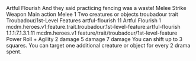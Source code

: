 <ability>
  <name>Artful Flourish</name>
  <flavor>And they said practicing fencing was a waste!</flavor>
  <keywords>
    <keyword>Melee</keyword>
    <keyword>Strike</keyword>
    <keyword>Weapon</keyword>
  </keywords>
  <type>Main action</type>
  <distance>Melee 1</distance>
  <target>Two creatures or objects</target>
  <metadata>
    <class>troubadour</class>
    <feature_type>trait</feature_type>
    <file_dpath>Troubadour/1st-Level Features</file_dpath>
    <item_id>artful-flourish</item_id>
    <item_index>11</item_index>
    <item_name>Artful Flourish</item_name>
    <level>1</level>
    <scc>mcdm.heroes.v1:feature.trait.troubadour.1st-level-feature:artful-flourish</scc>
    <scdc>1.1.1:7.1.3.1:11</scdc>
    <source>mcdm.heroes.v1</source>
    <type>feature/trait/troubadour/1st-level-feature</type>
  </metadata>
  <effects>
    <effect type="roll">
      <roll>Power Roll + Agility</roll>
      <t1>2 damage</t1>
      <t2>5 damage</t2>
      <t3>7 damage</t3>
    </effect>
    <effect type="mundane">You can shift up to 3 squares.</effect>
    <effect type="mundane" cost="Spend 2+ Drama">You can target one additional creature or object for every 2 drama spent.</effect>
  </effects>
</ability>
